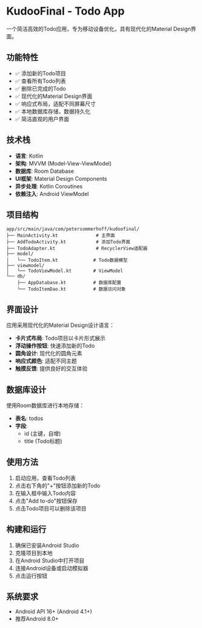 # KudooFinal - Todo App

一个简洁高效的Todo应用，专为移动设备优化，具有现代化的Material Design界面。

## 功能特性

- ✅ 添加新的Todo项目
- ✅ 查看所有Todo列表
- ✅ 删除已完成的Todo
- ✅ 现代化的Material Design界面
- ✅ 响应式布局，适配不同屏幕尺寸
- ✅ 本地数据库存储，数据持久化
- ✅ 简洁直观的用户界面

## 技术栈

- **语言**: Kotlin
- **架构**: MVVM (Model-View-ViewModel)
- **数据库**: Room Database
- **UI框架**: Material Design Components
- **异步处理**: Kotlin Coroutines
- **依赖注入**: Android ViewModel

## 项目结构

```
app/src/main/java/com/petersommerhoff/kudoofinal/
├── MainActivity.kt              # 主界面
├── AddTodoActivity.kt           # 添加Todo界面
├── TodoAdapter.kt               # RecyclerView适配器
├── model/
│   └── TodoItem.kt             # Todo数据模型
├── viewmodel/
│   └── TodoViewModel.kt        # ViewModel
└── db/
    ├── AppDatabase.kt          # 数据库配置
    └── TodoItemDao.kt          # 数据访问对象
```

## 界面设计

应用采用现代化的Material Design设计语言：

- **卡片式布局**: Todo项目以卡片形式展示
- **浮动操作按钮**: 快速添加新的Todo
- **圆角设计**: 现代化的圆角元素
- **响应式颜色**: 适配不同主题
- **触摸反馈**: 提供良好的交互体验

## 数据库设计

使用Room数据库进行本地存储：

- **表名**: todos
- **字段**: 
  - id (主键，自增)
  - title (Todo标题)

## 使用方法

1. 启动应用，查看Todo列表
2. 点击右下角的"+"按钮添加新的Todo
3. 在输入框中输入Todo内容
4. 点击"Add to-do"按钮保存
5. 点击Todo项目可以删除该项目

## 构建和运行

1. 确保已安装Android Studio
2. 克隆项目到本地
3. 在Android Studio中打开项目
4. 连接Android设备或启动模拟器
5. 点击运行按钮

## 系统要求

- Android API 16+ (Android 4.1+)
- 推荐Android 8.0+